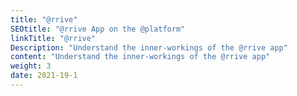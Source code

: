 ```yaml
---
title: "@rrive"
SEOtitle: "@rrive App on the @platform"
linkTitle: "@rrive"
Description: "Understand the inner-workings of the @rrive app"
content: "Understand the inner-workings of the @rrive app"
weight: 3
date: 2021-19-1
---
```

